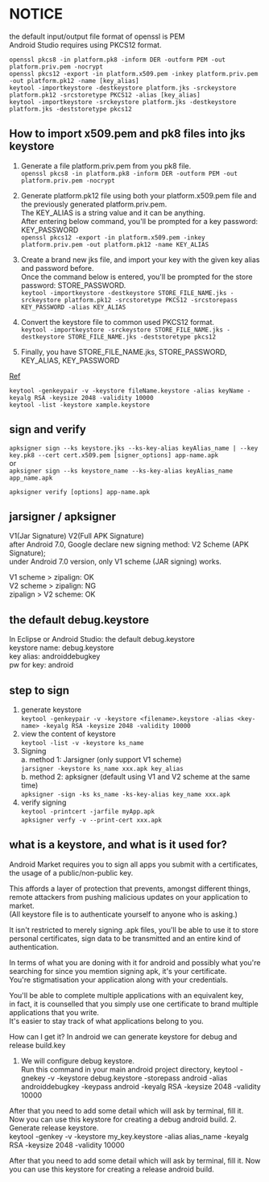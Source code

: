 # NOTICE

  the default input/output file format of openssl is PEM  
  Android Studio requires using PKCS12 format.

`openssl pkcs8 -in platform.pk8 -inform DER -outform PEM -out platform.priv.pem -nocrypt`  
`openssl pkcs12 -export -in platform.x509.pem -inkey platform.priv.pem -out platform.pk12 -name [key_alias]`  
`keytool -importkeystore -destkeystore platform.jks -srckeystore platform.pk12 -srcstoretype PKCS12 -alias [key_alias]`  
`keytool -importkeystore -srckeystore platform.jks -destkeystore platform.jks -deststoretype pkcs12`

## How to import x509.pem and pk8 files into jks keystore

1. Generate a file platform.priv.pem from you pk8 file.  
  `openssl pkcs8 -in platform.pk8 -inform DER -outform PEM -out platform.priv.pem -nocrypt`

2. Generate platform.pk12 file using both your platform.x509.pem file and the previously generated platform.priv.pem.  
   The KEY_ALIAS is a string value and it can be anything.  
   After entering below command, you'll be prompted for a key password: KEY_PASSWORD  
  `openssl pkcs12 -export -in platform.x509.pem -inkey platform.priv.pem -out platform.pk12 -name KEY_ALIAS`

3. Create a brand new jks file, and import your key with the given key alias and password before.  
   Once the command below is entered, you'll be prompted for the store password: STORE_PASSWORD.  
  `keytool -importkeystore -destkeystore STORE_FILE_NAME.jks -srckeystore platform.pk12 -srcstoretype PKCS12 -srcstorepass KEY_PASSWORD -alias KEY_ALIAS`

4. Convert the keystore file to common used PKCS12 format.  
  `keytool -importkeystore -srckeystore STORE_FILE_NAME.jks -destkeystore STORE_FILE_NAME.jks -deststoretype pkcs12`

5. Finally, you have STORE_FILE_NAME.jks, STORE_PASSWORD, KEY_ALIAS, KEY_PASSWORD

[Ref](https://learn.microsoft.com/zh-tw/xamarin/android/deploy-test/signing/manually-signing-the-apk)

`keytool -genkeypair -v -keystore fileName.keystore -alias keyName -keyalg RSA -keysize 2048 -validity 10000`  
`keytool -list -keystore xample.keystore`

## sign and verify

`apksigner sign --ks keystore.jks --ks-key-alias keyAlias_name | --key key.pk8 --cert cert.x509.pem [signer_options] app-name.apk`  
or  
`apksigner sign --ks keystore_name --ks-key-alias keyAlias_name app_name.apk`

`apksigner verify [options] app-name.apk`

## jarsigner / apksigner

V1(Jar Signature) V2(Full APK Signature)  
after Android 7.0, Google declare new signing method: V2 Scheme (APK Signature);  
under Android 7.0 version, only V1 scheme (JAR signing) works.

V1 scheme > zipalign: OK  
V2 scheme > zipalign: NG  
zipalign > V2 scheme: OK

## the default debug.keystore

In Eclipse or Android Studio: the default debug.keystore  
keystore name: debug.keystore  
key alias: androiddebugkey  
pw for key: android

## step to sign

1. generate keystore  
  `keytool -genkeypair -v -keystore <filename>.keystore -alias <key-name> -keyalg RSA -keysize 2048 -validity 10000`
2. view the content of keystore  
  `keytool -list -v -keystore ks_name`
3. Signing  
  a. method 1: Jarsigner (only support V1 scheme)  
    `jarsigner -keystore ks_name xxx.apk key_alias`  
  b. method 2: apksigner (default using V1 and V2 scheme at the same time)  
    `apksigner -sign -ks ks_name -ks-key-alias key_name xxx.apk`
4. verify signing  
  `keytool -printcert -jarfile myApp.apk`  
  `apksigner verfy -v --print-cert xxx.apk`

## what is a keystore, and what is it used for?

Android Market requires you to sign all apps you submit with a certificates, the usage of a public/non-public key.

This affords a layer of protection that prevents, amongst different things, remote attackers from pushing malicious updates on your application to market.  
(All keystore file is to authenticate yourself to anyone who is asking.)

It isn't restricted to merely signing .apk files, you'll be able to use it to store personal certificates, sign data to be transmitted and an entire kind of authentication.

In terms of what you are doning with it for android and possibly what you're searching for since you memtion signing apk, it's your certificate.  
You're stigmatisation your application along with your credentials.

You'll be able to complete multiple applications with an equivalent key,  
in fact, it is counselled that you simply use one certificate to brand multiple applications that you write.  
It's easier to stay track of what applications belong to you.

How can I get it? In android we can generate keystore for debug and release build.key

1. We will configure debug keystore.  
  Run this command in your main android project directory,
  keytool -gnekey -v
          -keystore debug.keystore
          -storepass android
          -alias androiddebugkey
          -keypass android
          -keyalg RSA
          -keysize 2048
          -validity 10000

  After that you need to add some detail which will ask by terminal, fill it.  
  Now you can use this keystore for creating a debug android build.
2. Generate release keystore.  
  keytool -genkey -v
          -keystore my_key.keystore
          -alias alias_name
          -keyalg RSA
          -keysize 2048
          -validity 10000

  After that you need to add some detail which will ask by terminal, fill it.
  Now you can use this keystore for creating a release android build.
